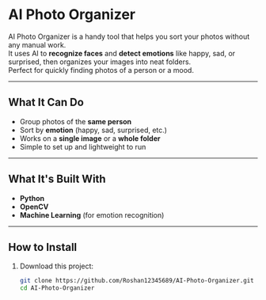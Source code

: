 # AI Photo Organizer

AI Photo Organizer is a handy tool that helps you sort your photos without any manual work.  
It uses AI to **recognize faces** and **detect emotions** like happy, sad, or surprised, then organizes your images into neat folders.  
Perfect for quickly finding photos of a person or a mood.

---

##  What It Can Do
- Group photos of the **same person**
- Sort by **emotion** (happy, sad, surprised, etc.)
- Works on a **single image** or a **whole folder**
- Simple to set up and lightweight to run

---

##  What It's Built With
- **Python**
- **OpenCV**
- **Machine Learning** (for emotion recognition)

---

##  How to Install
1. Download this project:
   ```bash
   git clone https://github.com/Roshan12345689/AI-Photo-Organizer.git
   cd AI-Photo-Organizer
